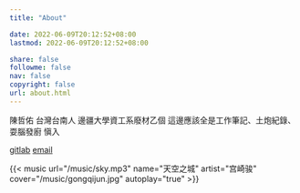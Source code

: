 ```yaml
---
title: "About"

date: 2022-06-09T20:12:52+08:00
lastmod: 2022-06-09T20:12:52+08:00

share: false
followme: false
nav: false
copyright: false
url: about.html
---
```

陳哲佑 台灣台南人 邊疆大學資工系廢材乙個
這邊應該全是工作筆記、土炮紀錄、耍腦發廚
愼入

[gitlab](https://gitlab.com/joe1231231218)  [email](mailto:connection@ericchen.name)

{{< music url="/music/sky.mp3" name="天空之城" artist="宫崎骏" cover="/music/gongqijun.jpg" autoplay="true" >}}
